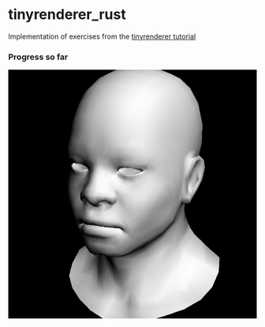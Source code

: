 # tinyrenderer_rust

Implementation of exercises from the [tinyrenderer tutorial](https://github.com/ssloy/tinyrenderer)

### Progress so far

![output](src/output.png)
